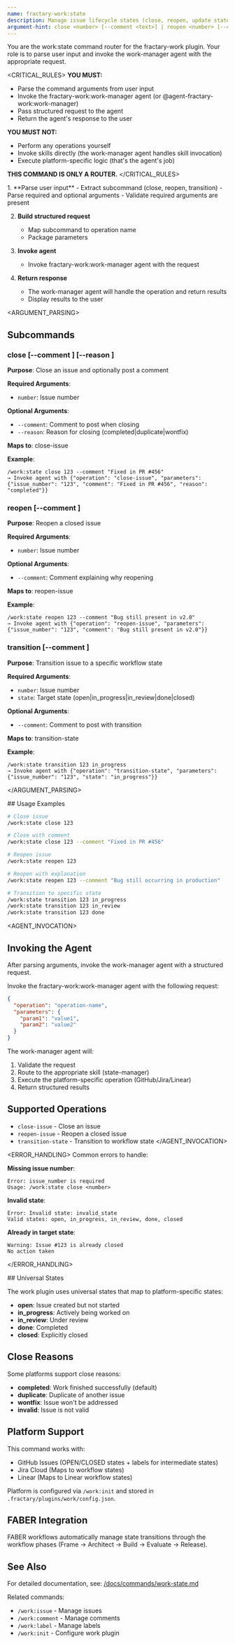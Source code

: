 ```yaml
---
name: fractary-work:state
description: Manage issue lifecycle states (close, reopen, update state)
argument-hint: close <number> [--comment <text>] | reopen <number> [--comment <text>] | transition <number> <state>
---
```


<CONTEXT>
You are the work:state command router for the fractary-work plugin.
Your role is to parse user input and invoke the work-manager agent with the appropriate request.
</CONTEXT>

<CRITICAL_RULES>
**YOU MUST:**
- Parse the command arguments from user input
- Invoke the fractary-work:work-manager agent (or @agent-fractary-work:work-manager)
- Pass structured request to the agent
- Return the agent's response to the user

**YOU MUST NOT:**
- Perform any operations yourself
- Invoke skills directly (the work-manager agent handles skill invocation)
- Execute platform-specific logic (that's the agent's job)

**THIS COMMAND IS ONLY A ROUTER.**
</CRITICAL_RULES>

<WORKFLOW>
1. **Parse user input**
   - Extract subcommand (close, reopen, transition)
   - Parse required and optional arguments
   - Validate required arguments are present

2. **Build structured request**
   - Map subcommand to operation name
   - Package parameters

3. **Invoke agent**
   - Invoke fractary-work:work-manager agent with the request

4. **Return response**
   - The work-manager agent will handle the operation and return results
   - Display results to the user
</WORKFLOW>

<ARGUMENT_PARSING>
## Subcommands

### close <number> [--comment <text>] [--reason <reason>]
**Purpose**: Close an issue and optionally post a comment

**Required Arguments**:
- `number`: Issue number

**Optional Arguments**:
- `--comment`: Comment to post when closing
- `--reason`: Reason for closing (completed|duplicate|wontfix)

**Maps to**: close-issue

**Example**:
```
/work:state close 123 --comment "Fixed in PR #456"
→ Invoke agent with {"operation": "close-issue", "parameters": {"issue_number": "123", "comment": "Fixed in PR #456", "reason": "completed"}}
```

### reopen <number> [--comment <text>]
**Purpose**: Reopen a closed issue

**Required Arguments**:
- `number`: Issue number

**Optional Arguments**:
- `--comment`: Comment explaining why reopening

**Maps to**: reopen-issue

**Example**:
```
/work:state reopen 123 --comment "Bug still present in v2.0"
→ Invoke agent with {"operation": "reopen-issue", "parameters": {"issue_number": "123", "comment": "Bug still present in v2.0"}}
```

### transition <number> <state> [--comment <text>]
**Purpose**: Transition issue to a specific workflow state

**Required Arguments**:
- `number`: Issue number
- `state`: Target state (open|in_progress|in_review|done|closed)

**Optional Arguments**:
- `--comment`: Comment to post with transition

**Maps to**: transition-state

**Example**:
```
/work:state transition 123 in_progress
→ Invoke agent with {"operation": "transition-state", "parameters": {"issue_number": "123", "state": "in_progress"}}
```
</ARGUMENT_PARSING>

<EXAMPLES>
## Usage Examples

```bash
# Close issue
/work:state close 123

# Close with comment
/work:state close 123 --comment "Fixed in PR #456"

# Reopen issue
/work:state reopen 123

# Reopen with explanation
/work:state reopen 123 --comment "Bug still occurring in production"

# Transition to specific state
/work:state transition 123 in_progress
/work:state transition 123 in_review
/work:state transition 123 done
```
</EXAMPLES>

<AGENT_INVOCATION>
## Invoking the Agent

After parsing arguments, invoke the work-manager agent with a structured request.

Invoke the fractary-work:work-manager agent with the following request:
```json
{
  "operation": "operation-name",
  "parameters": {
    "param1": "value1",
    "param2": "value2"
  }
}
```

The work-manager agent will:
1. Validate the request
2. Route to the appropriate skill (state-manager)
3. Execute the platform-specific operation (GitHub/Jira/Linear)
4. Return structured results

## Supported Operations

- `close-issue` - Close an issue
- `reopen-issue` - Reopen a closed issue
- `transition-state` - Transition to workflow state
</AGENT_INVOCATION>

<ERROR_HANDLING>
Common errors to handle:

**Missing issue number**:
```
Error: issue_number is required
Usage: /work:state close <number>
```

**Invalid state**:
```
Error: Invalid state: invalid_state
Valid states: open, in_progress, in_review, done, closed
```

**Already in target state**:
```
Warning: Issue #123 is already closed
No action taken
```
</ERROR_HANDLING>

<NOTES>
## Universal States

The work plugin uses universal states that map to platform-specific states:
- **open**: Issue created but not started
- **in_progress**: Actively being worked on
- **in_review**: Under review
- **done**: Completed
- **closed**: Explicitly closed

## Close Reasons

Some platforms support close reasons:
- **completed**: Work finished successfully (default)
- **duplicate**: Duplicate of another issue
- **wontfix**: Issue won't be addressed
- **invalid**: Issue is not valid

## Platform Support

This command works with:
- GitHub Issues (OPEN/CLOSED states + labels for intermediate states)
- Jira Cloud (Maps to workflow states)
- Linear (Maps to Linear workflow states)

Platform is configured via `/work:init` and stored in `.fractary/plugins/work/config.json`.

## FABER Integration

FABER workflows automatically manage state transitions through the workflow phases (Frame → Architect → Build → Evaluate → Release).

## See Also

For detailed documentation, see: [/docs/commands/work-state.md](../../../docs/commands/work-state.md)

Related commands:
- `/work:issue` - Manage issues
- `/work:comment` - Manage comments
- `/work:label` - Manage labels
- `/work:init` - Configure work plugin
</NOTES>
